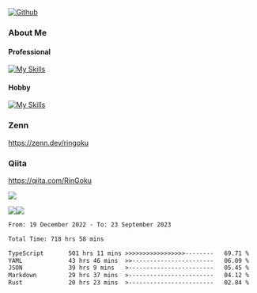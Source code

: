[![Github](https://img.shields.io/github/followers/skyt-a?label=Follow&style=social)](https://github.com/skyt-a)

### About Me
#### Professional
[![My Skills](https://skillicons.dev/icons?i=react,ts,js,nodejs,java,graphql,firebase,githubactions&theme=light)](https://skillicons.dev)
#### Hobby
[![My Skills](https://skillicons.dev/icons?i=unity,rust,py&theme=light)](https://skillicons.dev)

### Zenn
https://zenn.dev/ringoku
### Qiita
https://qiita.com/RinGoku


![](https://github-profile-summary-cards.vercel.app/api/cards/profile-details?username=skyt-a&theme=default)

![](https://github-profile-summary-cards.vercel.app/api/cards/repos-per-language?username=skyt-a&theme=default)![](https://github-profile-summary-cards.vercel.app/api/cards/stats?username=RinGoku&theme=default)

<!--START_SECTION:waka-->

```txt
From: 19 December 2022 - To: 23 September 2023

Total Time: 718 hrs 58 mins

TypeScript       501 hrs 11 mins >>>>>>>>>>>>>>>>>--------   69.71 %
YAML             43 hrs 46 mins  >>-----------------------   06.09 %
JSON             39 hrs 9 mins   >------------------------   05.45 %
Markdown         29 hrs 37 mins  >------------------------   04.12 %
Rust             20 hrs 23 mins  >------------------------   02.84 %
```

<!--END_SECTION:waka-->
